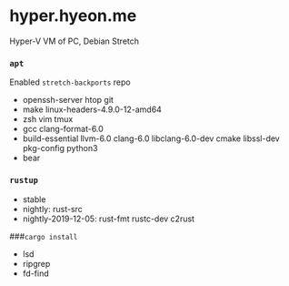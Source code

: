 hyper.hyeon.me
========
Hyper-V VM of PC, Debian Stretch

### `apt`
Enabled `stretch-backports` repo

- openssh-server htop git
- make linux-headers-4.9.0-12-amd64
- zsh vim tmux
- gcc clang-format-6.0
- build-essential llvm-6.0 clang-6.0 libclang-6.0-dev cmake libssl-dev pkg-config python3
- bear

### `rustup`
- stable
- nightly: rust-src
- nightly-2019-12-05: rust-fmt rustc-dev c2rust

###`cargo install`
- lsd
- ripgrep
- fd-find
